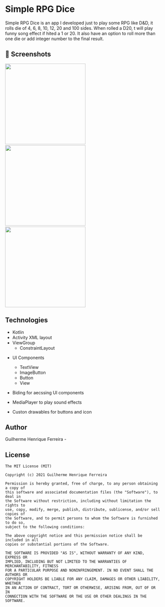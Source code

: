 # Simple RPG Dice
Simple RPG Dice is an app I developed just to play some RPG like D&D, it rolls die of 4, 6, 8, 10, 12, 20 and 100 sides. When rolled a D20, 
t will play funny song effect if hited a 1 or 20. It also have an option to roll more than one die or add integer number to the final result.



## :camera_flash: Screenshots
<!-- You can add more screenshots here if you like -->
<img src="/result/image1.png" width="260">&emsp;<img src="/result/image2.png" width="260">&emsp;<img src="/result/image3.png" width="260">

## Technologies
* Kotlin
* Activity XML layout
* ViewGroup
    * ConstraintLayout
    
- UI Components
    - TextView
    - ImageButton
    - Button
	- View
	
- Biding for aecssing UI components
- MediaPlayer to play sound effects
- Custon drawables for buttons and icon



## Author
Guilherme Henrique Ferreira - 

## License
```
The MIT License (MIT)

Copyright (c) 2021 Guilherme Henrique Ferreira

Permission is hereby granted, free of charge, to any person obtaining a copy of
this software and associated documentation files (the "Software"), to deal in
the Software without restriction, including without limitation the rights to
use, copy, modify, merge, publish, distribute, sublicense, and/or sell copies of
the Software, and to permit persons to whom the Software is furnished to do so,
subject to the following conditions:

The above copyright notice and this permission notice shall be included in all
copies or substantial portions of the Software.

THE SOFTWARE IS PROVIDED "AS IS", WITHOUT WARRANTY OF ANY KIND, EXPRESS OR
IMPLIED, INCLUDING BUT NOT LIMITED TO THE WARRANTIES OF MERCHANTABILITY, FITNESS
FOR A PARTICULAR PURPOSE AND NONINFRINGEMENT. IN NO EVENT SHALL THE AUTHORS OR
COPYRIGHT HOLDERS BE LIABLE FOR ANY CLAIM, DAMAGES OR OTHER LIABILITY, WHETHER
IN AN ACTION OF CONTRACT, TORT OR OTHERWISE, ARISING FROM, OUT OF OR IN
CONNECTION WITH THE SOFTWARE OR THE USE OR OTHER DEALINGS IN THE SOFTWARE.
```

